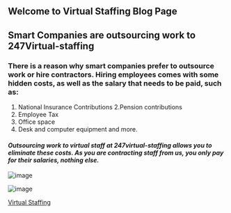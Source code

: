 ## Welcome to Virtual Staffing Blog Page

## Smart Companies are outsourcing work to 247Virtual-staffing

### There is a reason why smart companies prefer to outsource work or hire contractors. Hiring employees comes with some hidden costs, as well as the salary that needs to be paid, such as:

1. National Insurance Contributions
2.Pension contributions 
3. Employee Tax
4. Office space
5. Desk and computer equipment and more.

#### *Outsourcing work to virtual staff at 247virtual-staffing allows you to eliminate these costs. As you are contracting staff from us, you only pay for their salaries, nothing else.*

![image](https://lh3.googleusercontent.com/vakOdlR5Paur_B23ysXKwlQ5Fm3Ltk6NqnpCzK1HvnGT4zCEqMQS71dRGU4NBx436INcLbk=s113)

![image](https://res.cloudinary.com/teepublic/image/private/s--vI9R4DD3--/t_Preview/b_rgb:484849,c_limit,f_jpg,h_630,q_90,w_630/v1565525307/production/designs/5575267_0.jpg)

[Virtual Staffing](http://www.247virtual-staffing.com/index.html)


